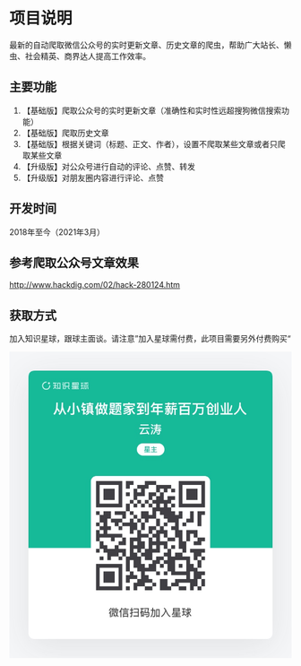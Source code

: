 # 项目说明

最新的自动爬取微信公众号的实时更新文章、历史文章的爬虫，帮助广大站长、懒虫、社会精英、商界达人提高工作效率。

## 主要功能

1. 【基础版】爬取公众号的实时更新文章（准确性和实时性远超搜狗微信搜索功能）
2. 【基础版】爬取历史文章
3. 【基础版】根据关键词（标题、正文、作者），设置不爬取某些文章或者只爬取某些文章
4. 【升级版】对公众号进行自动的评论、点赞、转发
5. 【升级版】对朋友圈内容进行评论、点赞

## 开发时间

2018年至今（2021年3月）

## 参考爬取公众号文章效果

http://www.hackdig.com/02/hack-280124.htm

## 获取方式

加入知识星球，跟球主面谈。请注意”加入星球需付费，此项目需要另外付费购买“

![zsxq](zsxq.jpg)
